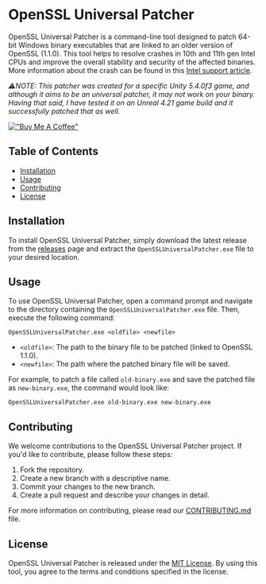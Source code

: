 # OpenSSL Universal Patcher

OpenSSL Universal Patcher is a command-line tool designed to patch 64-bit Windows binary executables that are linked to an older version of OpenSSL (1.1.0). This tool helps to resolve crashes in 10th and 11th gen Intel CPUs and improve the overall stability and security of the affected binaries. More information about the crash can be found in this [Intel support article](https://www.intel.com/content/www/us/en/support/articles/000060819/software/software-applications.html).

*⚠️NOTE: This patcher was created for a specific Unity 5.4.0f3 game, and although it aims to be an universal patcher, it may not work on your binary. Having that said, I have tested it on an Unreal 4.21 game build and it successfully patched that as well.*

[!["Buy Me A Coffee"](https://www.buymeacoffee.com/assets/img/custom_images/orange_img.png)](https://www.buymeacoffee.com/eamonw)

## Table of Contents

- [Installation](#installation)
- [Usage](#usage)
- [Contributing](#contributing)
- [License](#license)

## Installation

To install OpenSSL Universal Patcher, simply download the latest release from the [releases](https://github.com/eamonwoortman/openssl-universal-patcher/releases) page and extract the `OpenSSLUniversalPatcher.exe` file to your desired location.

## Usage

To use OpenSSL Universal Patcher, open a command prompt and navigate to the directory containing the `OpenSSLUniversalPatcher.exe` file. Then, execute the following command:

```
OpenSSLUniversalPatcher.exe <oldfile> <newfile>
```

- `<oldfile>`: The path to the binary file to be patched (linked to OpenSSL 1.1.0).
- `<newfile>`: The path where the patched binary file will be saved.

For example, to patch a file called `old-binary.exe` and save the patched file as `new-binary.exe`, the command would look like:

```
OpenSSLUniversalPatcher.exe old-binary.exe new-binary.exe
```

## Contributing

We welcome contributions to the OpenSSL Universal Patcher project. If you'd like to contribute, please follow these steps:

1. Fork the repository.
2. Create a new branch with a descriptive name.
3. Commit your changes to the new branch.
4. Create a pull request and describe your changes in detail.

For more information on contributing, please read our [CONTRIBUTING.md](CONTRIBUTING.md) file.

## License

OpenSSL Universal Patcher is released under the [MIT License](LICENSE). By using this tool, you agree to the terms and conditions specified in the license.
